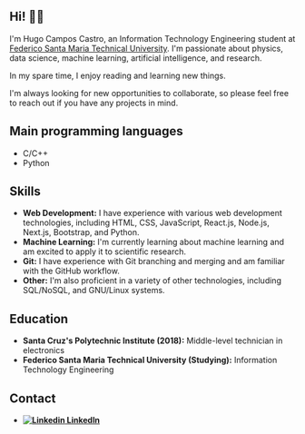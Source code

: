 ## Hi! 🌱😸

I'm Hugo Campos Castro, an Information Technology Engineering student at <a href="https://usm.cl/en/home/">Federico Santa Maria Technical University</a>. I'm passionate about physics, data science, machine learning, artificial intelligence, and research.

In my spare time, I enjoy reading and learning new things.

I'm always looking for new opportunities to collaborate, so please feel free to reach out if you have any projects in mind.

## Main programming languages
- C/C++
- Python

## Skills

* **Web Development:** I have experience with various web development technologies, including HTML, CSS, JavaScript, React.js, Node.js, Next.js, Bootstrap, and Python.
* **Machine Learning:** I'm currently learning about machine learning and am excited to apply it to scientific research.
* **Git:** I have experience with Git branching and merging and am familiar with the GitHub workflow.
* **Other:** I'm also proficient in a variety of other technologies, including SQL/NoSQL, and GNU/Linux systems.

## Education

* **Santa Cruz's Polytechnic Institute (2018):** Middle-level technician in electronics 
* **Federico Santa Maria Technical University (Studying):** Information Technology Engineering

## Contact

* <a href="https://www.linkedin.com/in/uwo-o">**![Linkedin](https://i.stack.imgur.com/gVE0j.png) LinkedIn**</a>
